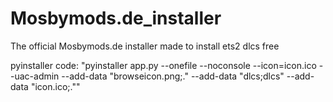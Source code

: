 # Mosbymods.de_installer
The official Mosbymods.de installer made to install ets2 dlcs free

pyinstaller code: "pyinstaller app.py --onefile --noconsole --icon=icon.ico --uac-admin --add-data "browseicon.png;." --add-data "dlcs;dlcs" --add-data "icon.ico;.""

